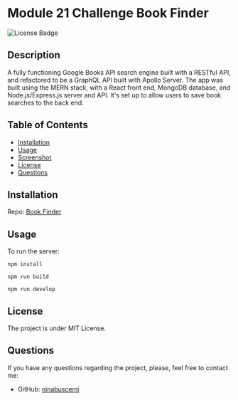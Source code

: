 # Module 21 Challenge Book Finder

![License Badge](https://badgen.net/static/license/MIT/blue)

## Description

A fully functioning Google Books API search engine built with a RESTful API, and refactored to be a GraphQL API built with Apollo Server. The app was built using the MERN stack, with a React front end, MongoDB database, and Node.js/Express.js server and API. It's set up to allow users to save book searches to the back end.

## Table of Contents

- [Installation](#installation)
- [Usage](#usage)
- [Screenshot](#screenshot)
- [License](#license)
- [Questions](#questions)

## Installation

Repo: [Book Finder](https://github.com/ninabuscemi/mod-21-book-finder)

## Usage
To run the server:

```
npm install
```

```
npm run build
```

```
npm run develop
```

## License

The project is under MIT License.

## Questions

If you have any questions regarding the project, please, feel free to contact me:

- GitHub: [ninabuscemi](https://github.com/ninabuscemi)